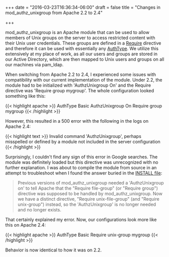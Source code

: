 +++
date = "2016-03-23T16:36:34-06:00"
draft = false
title = "Changes in mod_authz_unixgroup from Apache 2.2 to 2.4"

+++

mod_authz_unixgroup is an Apache module that can be used to allow members of Unix groups on the server to access restricted content with their Unix user credentials. These groups are defined in a <a href="https://httpd.apache.org/docs/2.4/mod/mod_authz_core.html#require" target="_blank">Require</a> directive and therefore it can be used with essentially any <a href="https://httpd.apache.org/docs/current/mod/mod_authn_core.html#authtype" target="_blank">AuthType</a>. We utilize this extensively at my place of work, as all our users and groups are stored in our Active Directory, which are then mapped to Unix users and groups on all our machines via pam_ldap.

When switching from Apache 2.2 to 2.4, I experienced some issues with compatibility with our current implementation of the module. Under 2.2, the module had to be initialized with 'AuthzUnixgroup On' and the Require directive was 'Require group mygroup'. The whole configuration looked something like this:

{{< highlight apache >}}
AuthType Basic
AuthzUnixgroup On
Require group mygroup
{{< /highlight >}}

However, this resulted in a 500 error with the following in the logs on Apache 2.4:

{{< highlight text >}}
Invalid command 'AuthzUnixgroup', perhaps misspelled or defined by a module not included in the server configuration
{{< /highlight >}}

Surprisingly, I couldn't find any sign of this error in Google searches. The module was definitely loaded but this directive was unrecognized with no further explanation. I was about to compile the module from source in an attempt to troubleshoot when I found the answer buried in the <a href="https://raw.githubusercontent.com/phokz/mod-auth-external/master/mod_authz_unixgroup/INSTALL" target="_blank">INSTALL file</a>:

> Previous versions of mod_authz_unixgroup needed a 'AuthzUnixgroup on' to tell Apache that the "Require file-group" (or "Require group") directive was supposed to be handled by mod_authz_unixgroup. Now we have a distinct directive, "Require unix-file-group" (and "Require unix-group") instead, so the 'AuthzUnixgroup' is no longer needed and no longer exists.

That certainly explained my error. Now, our configurations look more like this on Apache 2.4:

{{< highlight apache >}}
AuthType Basic
Require unix-group mygroup
{{< /highlight >}}

Behavior is now identical to how it was on 2.2.
